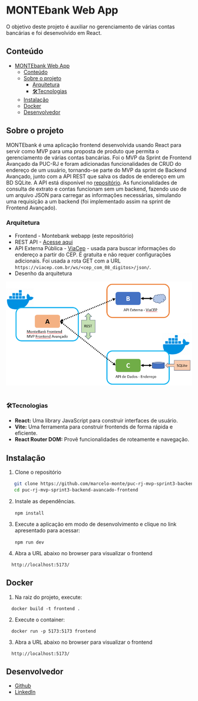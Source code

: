 # MONTEbank Web App

O objetivo deste projeto é auxiliar no gerenciamento de várias contas bancárias e foi desenvolvido em React.

<!-- TABLE OF CONTENTS -->

## Conteúdo

- [MONTEbank Web App](#montebank-web-app)
  - [Conteúdo](#conteúdo)
  - [Sobre o projeto](#sobre-o-projeto)
    - [Arquitetura](#arquitetura)
    - [🛠️Tecnologias](#️tecnologias)
  - [Instalação](#instalação)
  - [Docker](#docker)
  - [Desenvolvedor](#desenvolvedor)

<!-- ABOUT THE PROJECT -->

## Sobre o projeto

MONTEbank é uma aplicação frontend desenvolvida usando React para servir como MVP para uma proposta de produto que permita o gerenciamento de várias contas bancárias. Foi o MVP da Sprint de Frontend Avançado da PUC-RJ e foram adicionadas funcionalidades de CRUD do endereço de um usuário, tornando-se parte do MVP da sprint de Backend Avançado, junto com a API REST que salva os dados de endereço em um BD SQLite. A API está disponível no [repositório](https://github.com/marcelo-monte/puc-rj-mvp-sprint3-backend-avancado-api). As funcionalidades de consulta de extrato e contas funcionam sem um backend, fazendo uso de um arquivo JSON para carregar as informações necessárias, simulando uma requisição a um backend (foi implementado assim na sprint de Frontend Avançado).

### Arquitetura

- Frontend - Montebank webapp (este repositório)
- REST API - [Acesse aqui](https://github.com/marcelo-monte/puc-rj-mvp-sprint3-backend-avancado-api)
- API Externa Pública - [ViaCep](https://viacep.com.br/) - usada para buscar informações do endereço a partir do CEP. É gratuita e não requer configurações adicionais. Foi usada a rota GET com a URL `https://viacep.com.br/ws/<cep_com_08_digitos>/json/`.
- Desenho da arquitetura
<div align="left">
  <img src="public/arquitetura.png">
</div>
<br>

### 🛠️Tecnologias

<ul>
  <li><strong>React:</strong> Uma library JavaScript para construir interfaces de usuário.</li>
  <li><strong>Vite:</strong> Uma ferramenta para construir frontends de forma rápida e eficiente.</li>
  <li><strong>React Router DOM:</strong> Provê funcionalidades de roteamente e navegação.</li>
</ul>

## Instalação

1. Clone o repositório

```sh
   git clone https://github.com/marcelo-monte/puc-rj-mvp-sprint3-backend-avancado-frontend.git
   cd puc-rj-mvp-sprint3-backend-avancado-frontend
```

2. Instale as dependências.

   `npm install`

3. Execute a aplicação em modo de desenvolvimento e clique no link apresentado para acessar:

   `npm run dev`

4. Abra a URL abaixo no browser para visualizar o frontend

```
  http://localhost:5173/
```

## Docker

1. Na raiz do projeto, execute:

```
  docker build -t frontend .
```

2. Execute o container:
   
```
  docker run -p 5173:5173 frontend
```

3. Abra a URL abaixo no browser para visualizar o frontend

```
  http://localhost:5173/
```

## Desenvolvedor

- [Github](https://github.com/marcelo-monte)
- [LinkedIn](https://www.linkedin.com/in/marcelo-monte-fernandes/)
